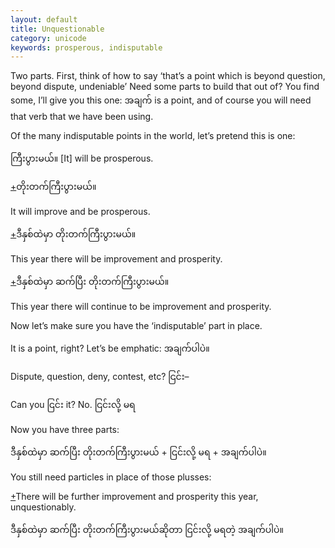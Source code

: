 ```yaml
---
layout: default
title: Unquestionable
category: unicode
keywords: prosperous, indisputable
---
```


<p>Two parts. First, think of how to say ‘that’s a point which is beyond question, beyond dispute, undeniable’ Need some parts to build that out of? You find some, I’ll give you this one: <span class='mm3'>အချက်</span> is a point, and of course you will need that verb that we have been using.</p>
<p>Of the many indisputable points in the world, let’s pretend this is one:</p>
<p><span class='mm3'>ကြီးပွားမယ်။</span> [It] will be prosperous.</p>

<p class="hide-trigger"><a href='#'>+</a><span class='mm3'>တိုးတက်ကြီးပွားမယ်။</span></p>
<p class='hide-this'>It will improve and be prosperous.</p>

<p class="hide-trigger"><a href='#'>+</a><span class='mm3'>ဒီနှစ်ထဲမှာ တိုးတက်ကြီးပွားမယ်။</span></p>
<p class='hide-this'>This year there will be improvement and prosperity.</p>

<p class="hide-trigger"><a href='#'>+</a><span class='mm3'>ဒီနှစ်ထဲမှာ ဆက်ပြီး တိုးတက်ကြီးပွားမယ်။</span></p>
<p class='hide-this'>This year there will continue to be improvement and prosperity.</p>

<p>Now let’s make sure you have the ‘indisputable’ part in place.</p>
<p>It is a point, right? Let’s be emphatic: <span class='mm3'>အချက်ပါပဲ။</span></p>
<p>Dispute, question, deny, contest, etc? <span class='mm3'>ငြင်း</span>–</p>
<p>Can you <span class='mm3'>ငြင်း</span> it? No. <span class='mm3'>ငြင်းလို့ မရ</span></p>
<p>Now you have three parts:</p>
<p><span class='mm3'>ဒီနှစ်ထဲမှာ ဆက်ပြီး တိုးတက်ကြီးပွားမယ်</span> + <span class='mm3'>ငြင်းလို့ မရ</span> + <span class='mm3'>အချက်ပါပဲ။</span></p>
<p>You still need particles in place of those plusses:</p>
<p class="hide-trigger"><a href='#'>+</a>There will be further improvement and prosperity this year, unquestionably.</p>
<p class='hide-this'><span class='mm3'>ဒီနှစ်ထဲမှာ ဆက်ပြီး တိုးတက်ကြီးပွားမယ်ဆိုတာ ငြင်းလို့ မရတဲ့ အချက်ပါပဲ။</span></p>
